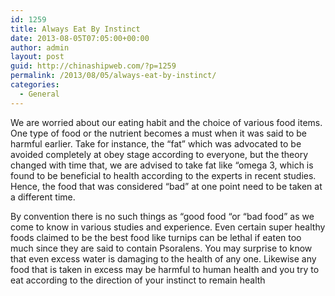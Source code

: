 ```yaml
---
id: 1259
title: Always Eat By Instinct
date: 2013-08-05T07:05:00+00:00
author: admin
layout: post
guid: http://chinashipweb.com/?p=1259
permalink: /2013/08/05/always-eat-by-instinct/
categories:
  - General
---
```

We are worried about our eating habit and the choice of various food items. One type of food or the nutrient becomes a must when it was said to be harmful earlier. Take for instance, the &#8220;fat&#8221; which was advocated to be avoided completely at obey stage according to everyone, but the theory changed with time that, we are advised to take fat like &#8220;omega 3, which is found to be beneficial to health according to the experts in recent studies. Hence, the food that was considered &#8220;bad&#8221; at one point need to be taken at a different time.

By convention there is no such things as &#8220;good food &#8220;or &#8220;bad food&#8221; as we come to know in various studies and experience. Even certain super healthy foods claimed to be the best food like turnips can be lethal if eaten too much since they are said to contain Psoralens. You may surprise to know that even excess water is damaging to the health of any one. Likewise any food that is taken in excess may be harmful to human health and you try to eat according to the direction of your instinct to remain health